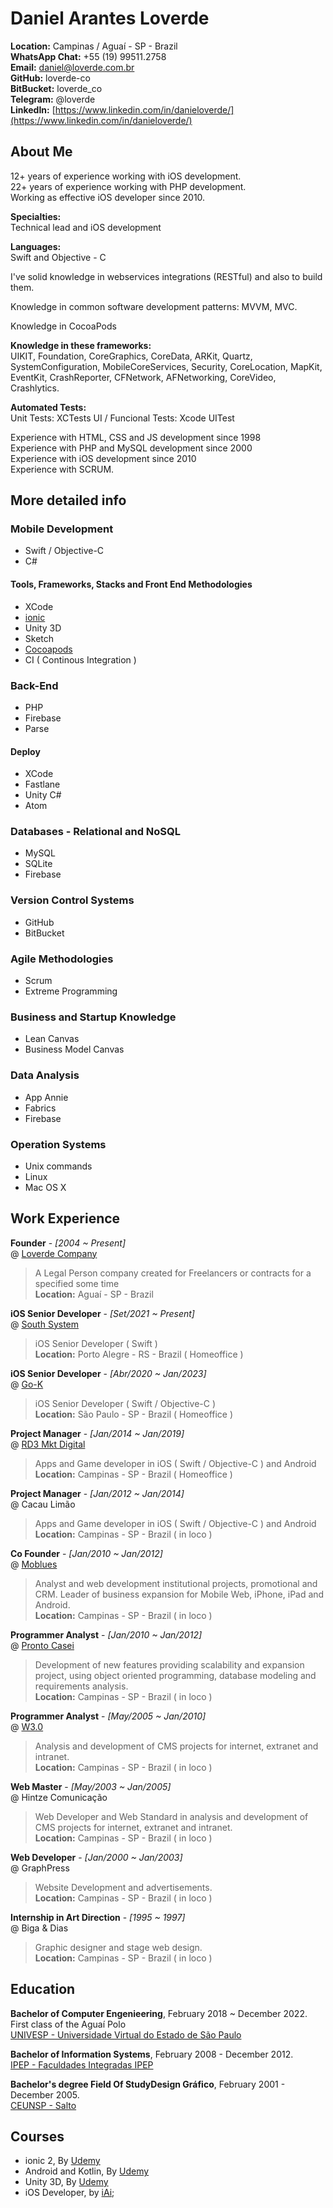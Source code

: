 # Daniel Arantes Loverde


**Location:** Campinas / Aguaí - SP - Brazil  
**WhatsApp Chat:** +55 (19) 99511.2758  
**Email:** [daniel@loverde.com.br](mailto:daniel@loverde.com.br)  
**GitHub:** loverde-co  
**BitBucket:** loverde_co  
**Telegram:** @loverde  
**LinkedIn:** [https://www.linkedin.com/in/danieloverde/](https://www.linkedin.com/in/danieloverde/)

## About Me
  
12+ years of experience working with iOS development.  
22+ years of experience working with PHP development.  
Working as effective iOS developer since 2010.  

**Specialties:**  
Technical lead and iOS development  

**Languages:**  
Swift and Objective - C  

I've solid knowledge in webservices integrations (RESTful) and also to build them.  

Knowledge in common software development patterns: MVVM, MVC.

Knowledge in CocoaPods

**Knowledge in these frameworks:**  
UIKIT, Foundation, CoreGraphics, CoreData, ARKit, Quartz, SystemConfiguration, MobileCoreServices, Security, CoreLocation, MapKit, EventKit, CrashReporter, CFNetwork, AFNetworking, CoreVideo, Crashlytics.

**Automated Tests:**  
Unit Tests: XCTests
UI / Funcional Tests: Xcode UITest

Experience with HTML, CSS and JS development since 1998  
Experience with PHP and MySQL development since 2000  
Experience with iOS development since 2010  
Experience with SCRUM.  


## More detailed info  

### Mobile Development  

* Swift / Objective-C    
* C#  

#### Tools, Frameworks, Stacks and Front End Methodologies  

* XCode   
* [ionic](ionicframework.com)  
* Unity 3D
* Sketch
* [Cocoapods](http://cocoapods.org)
* CI ( Continous Integration )



### Back-End  

* PHP
* Firebase
* Parse


#### Deploy  

* XCode
* Fastlane
* Unity C#
* Atom  


### Databases - Relational and NoSQL  

* MySQL  
* SQLite   
* Firebase  


### Version Control Systems  

* GitHub  
* BitBucket  


### Agile Methodologies  

* Scrum   
* Extreme Programming   


### Business and Startup Knowledge  

* Lean Canvas  
* Business Model Canvas


### Data Analysis

* App Annie
* Fabrics
* Firebase

### Operation Systems  

* Unix commands  
* Linux    
* Mac OS X


## Work Experience  


**Founder** - *[2004 ~ Present]*  
@ [Loverde Company](https://loverde.com.br)  
> A Legal Person company created for Freelancers or contracts for a specified some time  
**Location:** Aguaí - SP - Brazil  


**iOS Senior Developer** - *[Set/2021 ~ Present]*  
@ [South System](http://southsystem.com.br)
> iOS Senior Developer ( Swift )  
**Location:** Porto Alegre - RS - Brazil ( Homeoffice )

**iOS Senior Developer** - *[Abr/2020 ~ Jan/2023]*  
@ [Go-K](http://www.gok.digital)  
> iOS Senior Developer ( Swift / Objective-C )  
**Location:** São Paulo - SP - Brazil ( Homeoffice )


**Project Manager** - *[Jan/2014 ~ Jan/2019]*  
@ [RD3 Mkt Digital](http://www.rd3digital.com.br)  
> Apps and Game developer in iOS ( Swift / Objective-C ) and Android  
**Location:** Campinas - SP - Brazil ( Homeoffice )


**Project Manager** - *[Jan/2012 ~ Jan/2014]*  
@ Cacau Limão  
> Apps and Game developer in iOS ( Swift / Objective-C ) and Android  
**Location:** Campinas - SP - Brazil ( in loco )  


**Co Founder** - *[Jan/2010 ~ Jan/2012]*  
@ [Moblues](http://www.moblu.es)  
> Analyst and web development institutional projects, promotional and CRM. Leader of business expansion for Mobile Web, iPhone, iPad and Android.  
**Location:** Campinas - SP - Brazil ( in loco )  

**Programmer Analyst** - *[Jan/2010 ~ Jan/2012]*  
@ [Pronto Casei](http://www.prontocasei.com.br)  
> Development of new features providing scalability and expansion project, using object oriented programming, database modeling and requirements analysis.  
**Location:** Campinas - SP - Brazil ( in loco )


**Programmer Analyst** - *[May/2005 ~ Jan/2010]*  
@ [W3.0](http://www.w3pontozero.com.br)  
> Analysis and development of CMS projects for internet, extranet and intranet.  
**Location:** Campinas - SP - Brazil ( in loco )


**Web Master** - *[May/2003 ~ Jan/2005]*  
@ Hintze Comunicação  
> Web Developer and Web Standard in analysis and development of CMS projects for internet, extranet and intranet.   
**Location:** Campinas - SP - Brazil ( in loco )


**Web Developer** - *[Jan/2000 ~ Jan/2003]*  
@ GraphPress  
> Website Development and advertisements.   
**Location:** Campinas - SP - Brazil ( in loco )

**Internship in Art Direction** - *[1995 ~ 1997]*  
@ Biga & Dias  
> Graphic designer and stage web design.   
**Location:** Campinas - SP - Brazil ( in loco )



## Education  
**Bachelor of Computer Engenieering**, February 2018 ~ December 2022.  
First class of the Aguaí Polo  
[UNIVESP - Universidade Virtual do Estado de São Paulo](https://univesp.br)

**Bachelor of Information Systems**, February 2008 - December 2012.  
[IPEP - Faculdades Integradas IPEP](http://www.ipep.com.br/site/)  

**Bachelor's degree Field Of StudyDesign Gráfico**, February 2001 - December 2005.  
[CEUNSP - Salto](http://www.ceunsp.edu.br)



## Courses  

* ionic 2, By [Udemy](http://udemy.com)
* Android and Kotlin, By [Udemy](http://udemy.com)
* Unity 3D, By [Udemy](http://udemy.com)
* iOS Developer, by [iAi](http://iai.lucaslongo.com/sobre-o-iai/);  
